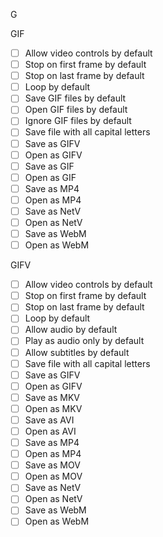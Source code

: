 G

GIF

- [ ] Allow video controls by default
- [ ] Stop on first frame by default
- [ ] Stop on last frame by default
- [ ] Loop by default
- [ ] Save GIF files by default
- [ ] Open GIF files by default
- [ ] Ignore GIF files by default
- [ ] Save file with all capital letters
- [ ] Save as GIFV
- [ ] Open as GIFV
- [ ] Save as GIF
- [ ] Open as GIF
- [ ] Save as MP4
- [ ] Open as MP4
- [ ] Save as NetV
- [ ] Open as NetV
- [ ] Save as WebM
- [ ] Open as WebM

GIFV

- [ ] Allow video controls by default
- [ ] Stop on first frame by default
- [ ] Stop on last frame by default
- [ ] Loop by default
- [ ] Allow audio by default
- [ ] Play as audio only by default
- [ ] Allow subtitles by default
- [ ] Save file with all capital letters
- [ ] Save as GIFV
- [ ] Open as GIFV
- [ ] Save as MKV
- [ ] Open as MKV
- [ ] Save as AVI
- [ ] Open as AVI
- [ ] Save as MP4
- [ ] Open as MP4
- [ ] Save as MOV
- [ ] Open as MOV
- [ ] Save as NetV
- [ ] Open as NetV
- [ ] Save as WebM
- [ ] Open as WebM
